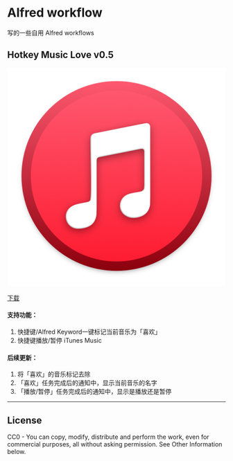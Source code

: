 # Alfred workflow
写的一些自用 Alfred workflows

## Hotkey Music Love v0.5
![Hotkey-Music-Love-logo]

[下载][1]

#### 支持功能：
1. 快捷键/Alfred Keyword一键标记当前音乐为「喜欢」
2. 快捷键播放/暂停 iTunes Music

#### 后续更新：
1. 将「喜欢」的音乐标记去除
2. 「喜欢」任务完成后的通知中，显示当前音乐的名字
3. 「播放/暂停」任务完成后的通知中，显示是播放还是暂停

----

## License
CC0 - You can copy, modify, distribute and perform the work, even for commercial purposes, all without asking permission. See Other Information below.

[Hotkey-Music-Love-logo]: https://raw.githubusercontent.com/ryekee/Alfred-workflow/main/img/music.png
[1]: https://github.com/ryekee/Alfred-workflow/blob/main/Hotkey%20Music%20Love.alfredworkflow?raw=true